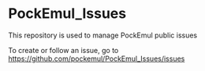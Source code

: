 # PockEmul_Issues

This repository is used to manage PockEmul public issues

To create or follow an issue, go to https://github.com/pockemul/PockEmul_Issues/issues
